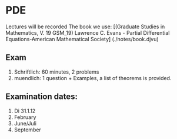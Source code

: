 # PDE

Lectures will be recorded
The book we use: [(Graduate Studies in
Mathematics, V. 19 GSM_19) Lawrence C. Evans - Partial Differential
Equations-American Mathematical Society] (./notes/book.djvu)

## Exam

1. Schriftlich: 60 minutes, 2 problems
2. muendlich: 1 question + Examples, a list of theorems is provided.

## Examination dates:

1. Di 31.1.12
2. February
3. June/Juli
4. September
